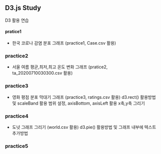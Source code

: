 ## D3.js Study

D3 활용 연습

#### pratice1

- 한국 코로나 감염 분포 그래프 (practice1, Case.csv 활용)

### practice2

- 서울 여름 평균,최저,최고 온도 변화 그래프 (pratice2, ta_20200710030300.csv 활용)

### practice3

- 영화 평점 분포 막대기 그래프 (practice3, ratings.csv 활용)
  d3.rect() 활용방법 및 scaleBand 활용 범위 설정, axisBottom, axisLeft 활용 x축,y축 그리기

### practice4

- 도넛 그래프 그리기 (world.csv 활용)
  d3.pie() 활용방법 및 그래프 내부에 텍스트 추가방법

### practice5
